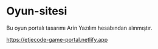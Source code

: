 # Oyun-sitesi

Bu oyun portalı tasarımı Arin Yazılım hesabından alınmıştır.


https://etjecode-game-portal.netlify.app
